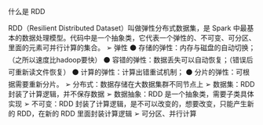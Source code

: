 什么是 RDD

  RDD（Resilient Distributed Dataset）叫做弹性分布式数据集，是 Spark 中最基本的数据处理模型。代码中是一个抽象类，它代表一个弹性的、不可变、可分区、里面的元素可并行计算的集合。
  ➢ 弹性
    ⚫ 存储的弹性：内存与磁盘的自动切换；（之所以速度比hadoop要快）
    ⚫ 容错的弹性：数据丢失可以自动恢复；（错误后可重新读文件恢复）
    ⚫ 计算的弹性：计算出错重试机制；
    ⚫ 分片的弹性：可根据需要重新分片。
  ➢ 分布式：数据存储在大数据集群不同节点上
  ➢ 数据集：RDD 封装了计算逻辑，并不保存数据
  ➢ 数据抽象：RDD 是一个抽象类，需要子类具体实现
  ➢ 不可变：RDD 封装了计算逻辑，是不可以改变的，想要改变，只能产生新的 RDD，在新的 RDD 里面封装计算逻辑
  ➢ 可分区、并行计算
